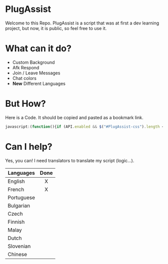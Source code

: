 PlugAssist
==========

Welcome to this Repo. PlugAssist is a script that was at first a dev learning project, but now, it is public, so feel free to use it.

What can it do?
==========

* Custom Background
* Afk Respond
* Join / Leave Messages
* Chat colors
* **New** Different Languages

But How?
==========

Here is a Code. It should be copied and pasted as a bookmark link. 

```javascript
javascript:(function(){if (API.enabled && $("#PlugAssist-css").length <= 0) {$.getScript('https://www.dropbox.com/s/rw749rn6jv3vgwy/PlugAssist-2-0.js?dl=1');}else {API.sendChat('/close'); $.getScript('https://www.dropbox.com/s/rw749rn6jv3vgwy/PlugAssist-2-0.js?dl=1');}}());
```

Can I help?
===========

Yes, you can! I need translators to translate my script  (logic...).

| Languages     | Done |
| ------------- |:-:|
| English       | X |
| French        | X |
| Portuguese    |   |
| Bulgarian     |   |
| Czech         |   |
| Finnish       |   |
| Malay         |   |
| Dutch         |   |
| Slovenian     |   |
| Chinese       |   |
